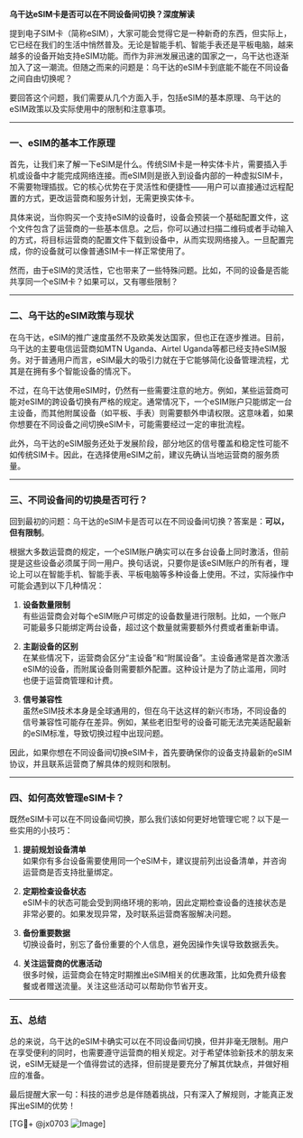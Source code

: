 **乌干达eSIM卡是否可以在不同设备间切换？深度解读**

提到电子SIM卡（简称eSIM），大家可能会觉得它是一种新奇的东西，但实际上，它已经在我们的生活中悄然普及。无论是智能手机、智能手表还是平板电脑，越来越多的设备开始支持eSIM功能。而作为非洲发展迅速的国家之一，乌干达也逐渐加入了这一潮流。但随之而来的问题是：乌干达的eSIM卡到底能不能在不同设备之间自由切换呢？

要回答这个问题，我们需要从几个方面入手，包括eSIM的基本原理、乌干达的eSIM政策以及实际使用中的限制和注意事项。

---

### **一、eSIM的基本工作原理**

首先，让我们来了解一下eSIM是什么。传统SIM卡是一种实体卡片，需要插入手机或设备中才能完成网络连接。而eSIM则是嵌入到设备内部的一种虚拟SIM卡，不需要物理插拔。它的核心优势在于灵活性和便捷性——用户可以直接通过远程配置的方式，更改运营商和服务计划，无需更换实体卡。

具体来说，当你购买一个支持eSIM的设备时，设备会预装一个基础配置文件，这个文件包含了运营商的一些基本信息。之后，你可以通过扫描二维码或者手动输入的方式，将目标运营商的配置文件下载到设备中，从而实现网络接入。一旦配置完成，你的设备就可以像普通SIM卡一样正常使用了。

然而，由于eSIM的灵活性，它也带来了一些特殊问题。比如，不同的设备是否能共享同一个eSIM卡？如果可以，又有哪些限制？

---

### **二、乌干达的eSIM政策与现状**

在乌干达，eSIM的推广速度虽然不及欧美发达国家，但也正在逐步推进。目前，乌干达的主要电信运营商如MTN Uganda、Airtel Uganda等都已经支持eSIM服务。对于普通用户而言，eSIM最大的吸引力就在于它能够简化设备管理流程，尤其是在拥有多个智能设备的情况下。

不过，在乌干达使用eSIM时，仍然有一些需要注意的地方。例如，某些运营商可能对eSIM的跨设备切换有严格的规定。通常情况下，一个eSIM账户只能绑定一台主设备，而其他附属设备（如平板、手表）则需要额外申请权限。这意味着，如果你想要在不同设备之间切换eSIM卡，可能需要经过一定的审批流程。

此外，乌干达的eSIM服务还处于发展阶段，部分地区的信号覆盖和稳定性可能不如传统SIM卡。因此，在选择使用eSIM之前，建议先确认当地运营商的服务质量。

---

### **三、不同设备间的切换是否可行？**

回到最初的问题：乌干达的eSIM卡是否可以在不同设备间切换？答案是：**可以，但有限制**。

根据大多数运营商的规定，一个eSIM账户确实可以在多台设备上同时激活，但前提是这些设备必须属于同一用户。换句话说，只要你是该eSIM账户的所有者，理论上可以在智能手机、智能手表、平板电脑等多种设备上使用。不过，实际操作中可能会遇到以下几种情况：

1. **设备数量限制**  
   有些运营商会对每个eSIM账户可绑定的设备数量进行限制。比如，一个账户可能最多只能绑定两台设备，超过这个数量就需要额外付费或者重新申请。

2. **主副设备的区别**  
   在某些情况下，运营商会区分“主设备”和“附属设备”。主设备通常是首次激活eSIM的设备，而附属设备则需要额外配置。这种设计是为了防止滥用，同时也便于运营商管理和计费。

3. **信号兼容性**  
   虽然eSIM技术本身是全球通用的，但在乌干达这样的新兴市场，不同设备的信号兼容性可能存在差异。例如，某些老旧型号的设备可能无法完美适配最新的eSIM标准，导致切换过程中出现问题。

因此，如果你想在不同设备间切换eSIM卡，首先要确保你的设备支持最新的eSIM协议，并且联系运营商了解具体的规则和限制。

---

### **四、如何高效管理eSIM卡？**

既然eSIM卡可以在不同设备间切换，那么我们该如何更好地管理它呢？以下是一些实用的小技巧：

1. **提前规划设备清单**  
   如果你有多台设备需要使用同一个eSIM卡，建议提前列出设备清单，并咨询运营商是否支持批量绑定。

2. **定期检查设备状态**  
   eSIM卡的状态可能会受到网络环境的影响，因此定期检查设备的连接状态是非常必要的。如果发现异常，及时联系运营商客服解决问题。

3. **备份重要数据**  
   切换设备时，别忘了备份重要的个人信息，避免因操作失误导致数据丢失。

4. **关注运营商的优惠活动**  
   很多时候，运营商会在特定时期推出eSIM相关的优惠政策，比如免费升级套餐或者赠送流量。关注这些活动可以帮助你节省开支。

---

### **五、总结**

总的来说，乌干达的eSIM卡确实可以在不同设备间切换，但并非毫无限制。用户在享受便利的同时，也需要遵守运营商的相关规定。对于希望体验新技术的朋友来说，eSIM无疑是一个值得尝试的选择，但前提是要充分了解其优缺点，并做好相应的准备。

最后提醒大家一句：科技的进步总是伴随着挑战，只有深入了解规则，才能真正发挥出eSIM的优势！

[TG💪+ @jx0703 ![Image](https://github.com/user-attachments/assets/dbca1d08-cadb-493c-b0ec-ad6f7a83f270)]